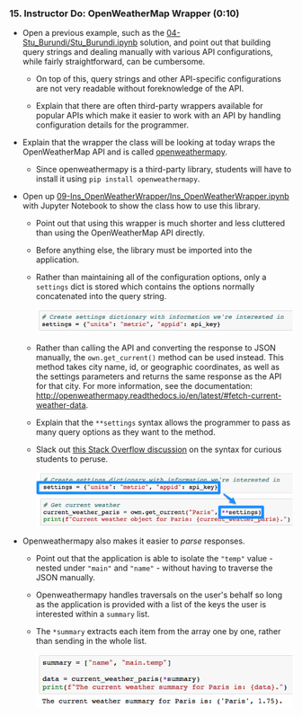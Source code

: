 ### 15. Instructor Do: OpenWeatherMap Wrapper (0:10)

* Open a previous example, such as the [04-Stu_Burundi/Stu_Burundi.ipynb](../../Activities/04-Stu_Burundi/Solved/Stu_Burundi.ipynb) solution, and point out that building query strings and dealing manually with various API configurations, while fairly straightforward, can be cumbersome.

  * On top of this, query strings and other API-specific configurations are not very readable without foreknowledge of the API.

  * Explain that there are often third-party wrappers available for popular APIs which make it easier to work with an API by handling configuration details for the programmer.

* Explain that the wrapper the class will be looking at today wraps the OpenWeatherMap API and is called [openweathermapy](http://openweathermapy.readthedocs.io/en/latest/).

  * Since openweathermapy is a third-party library, students will have to install it using `pip install openweathermapy`.

* Open up [09-Ins_OpenWeatherWrapper/Ins_OpenWeatherWrapper.ipynb](Solved/Ins_OpenWeatherWrapper.ipynb) with Jupyter Notebook to show the class how to use this library.

  * Point out that using this wrapper is much shorter and less cluttered than using the OpenWeatherMap API directly.

  * Before anything else, the library must be imported into the application.

  * Rather than maintaining all of the configuration options, only a `settings` dict is stored which contains the options normally concatenated into the query string.

    ![Weather Wrapper - Config](../../Images/09-WeatherWrap_Config.png)

  * Rather than calling the API and converting the response to JSON manually, the `own.get_current()` method can be used instead. This method takes city name, id, or geographic coordinates, as well as the settings parameters and returns the same response as the API for that city.  For more information, see the documentation: <http://openweathermapy.readthedocs.io/en/latest/#fetch-current-weather-data>.

  * Explain that the `**settings` syntax allows the programmer to pass as many query options as they want to the method.

  * Slack out [this Stack Overflow discussion](http://stackoverflow.com/questions/1769403/understanding-kwargs-in-python) on the syntax for curious students to peruse.

    ![Weather Wrapper - Code](../../Images/09-WeatherWrap_Code.png)

* Openweathermapy also makes it easier to _parse_ responses.

  * Point out that the application is able to isolate the `"temp"` value - nested under `"main"` and `"name"` - without having to traverse the JSON manually.

  * Openweathermapy handles traversals on the user's behalf so long as the application is provided with a list of the keys the user is interested within a `summary` list.

  * The `*summary` extracts each item from the array one by one, rather than sending in the whole list.

    ![Weather Wrapper - Parse](../../Images/09-WeatherWrap_Parse.png)
